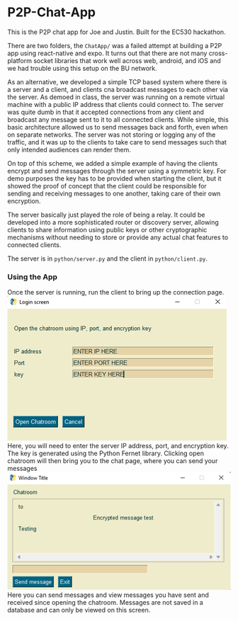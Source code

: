 # P2P-Chat-App
This is the P2P chat app for Joe and Justin. Built for the EC530 hackathon.

There are two folders, the `ChatApp/` was a failed attempt at building a P2P
app using react-native and expo. It turns out that there are not many
cross-platform socket libraries that work well across web, android, and iOS
and we had trouble using this setup on the BU network.

As an alternative, we developed a simple TCP based system where there is a
server and a client, and clients cna broadcast messages to each other via the
server. As demoed in class, the server was running on a remote virtual machine
with a public IP address that clients could connect to. The server was quite
dumb in that it accepted connections from any client and broadcast any message
sent to it to all connected clients. While simple, this basic architecture
allowed us to send messages back and forth, even when on separate networks. The
server was not storing or logging any of the traffic, and it was up to the
clients to take care to send messages such that only intended audiences can
render them.

On top of this scheme, we added a simple example of having the clients
encrypt and send messages through the server using a symmetric key. For demo
purposes the key has to be provided when starting the client, but it showed
the proof of concept that the client could be responsible for sending
and receiving messages to one another, taking care of their own encryption.

The server basically just played the role of being a relay. It could be
developed into a more sophisticated router or discovery server, allowing
clients to share information using public keys or other cryptographic
mechanisms without needing to store or provide any actual chat features to
connected clients.

The server is in `python/server.py` and the client in `python/client.py`.

### Using the App

Once the server is running, run the client to bring up the connection page.
![login](https://github.com/jem2000/P2P-Chat-App/blob/main/Images/login_screen.png)
Here, you will need to enter the server IP address, port, and encryption key. The key is generated using the Python Fernet library. Clicking open chatroom will then bring you to the chat page, where you can send your messages
![chat](https://github.com/jem2000/P2P-Chat-App/blob/main/Images/chatroom_screenshot.png)
Here you can send messages and view messages you have sent and received since opening the chatroom. Messages are not saved in a database and can only be viewed on this screen. 
